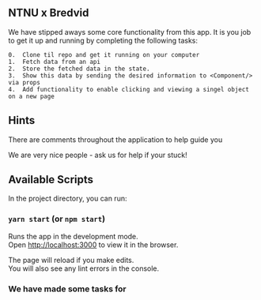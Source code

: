 ## NTNU x Bredvid

We have stipped aways some core functionality from this app.
It is you job to get it up and running by completing the following tasks:

    0.  Clone til repo and get it running on your computer
    1.  Fetch data from an api
    2.  Store the fetched data in the state.
    3.  Show this data by sending the desired information to <Component/> via props
    4.  Add functionality to enable clicking and viewing a singel object on a new page

## Hints

There are comments throughout the application to help guide you

We are very nice people - ask us for help if your stuck!

## Available Scripts

In the project directory, you can run:

### `yarn start` (or `npm start`)

Runs the app in the development mode.<br />
Open [http://localhost:3000](http://localhost:3000) to view it in the browser.

The page will reload if you make edits.<br />
You will also see any lint errors in the console.

### We have made some tasks for

